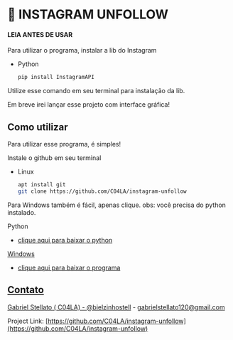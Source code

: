 
  
# 🤳 INSTAGRAM UNFOLLOW
#### LEIA ANTES DE USAR 

Para utilizar o programa, instalar a lib do Instagram 
* Python

  ```sh
  pip install InstagramAPI

  ```
Utilize esse comando em seu terminal para instalação da lib.

Em breve irei lançar esse projeto com interface gráfica!

## Como utilizar
Para utilizar esse programa, é simples! 

Instale o github em seu terminal

* Linux

  ```sh
  apt install git
  git clone https://github.com/C04LA/instagram-unfollow

  ```
  
Para Windows também é fácil, apenas clique. 
obs: você precisa do python instalado. 

   
Python 
* <a href="https://www.python.org/downloads/">clique aqui para baixar o python
  
 Windows
* <a href="https://github.com/C04LA/instagram-unfollow/archive/refs/heads/main.zip">clique aqui para baixar o programa
  

## Contato

Gabriel Stellato ( C04LA)  - [@bielzinhostell](https://twitter.com/bielzinhostell) - gabrielstellato120@gmail.com

Project Link: [https://github.com/C04LA/instagram-unfollow](https://github.com/C04LA/instagram-unfollow)
